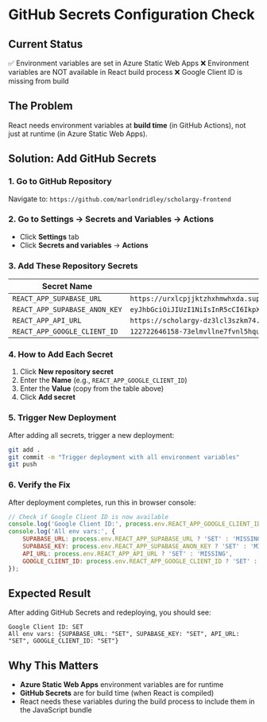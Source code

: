 # GitHub Secrets Configuration Check

## Current Status
✅ Environment variables are set in Azure Static Web Apps
❌ Environment variables are NOT available in React build process
❌ Google Client ID is missing from build

## The Problem
React needs environment variables at **build time** (in GitHub Actions), not just at runtime (in Azure Static Web Apps).

## Solution: Add GitHub Secrets

### 1. Go to GitHub Repository
Navigate to: `https://github.com/marlondridley/scholargy-frontend`

### 2. Go to Settings → Secrets and Variables → Actions
- Click **Settings** tab
- Click **Secrets and variables** → **Actions**

### 3. Add These Repository Secrets

| Secret Name | Value |
|-------------|-------|
| `REACT_APP_SUPABASE_URL` | `https://urxlcpjjktzhxhmwhxda.supabase.co` |
| `REACT_APP_SUPABASE_ANON_KEY` | `eyJhbGciOiJIUzI1NiIsInR5cCI6IkpXVCJ9.eyJpc3MiOiJzdXBhYmFzZSIsInJlZiI6InVyeGxjcGpqa3R6aHhobXdoeGRhIiwicm9sZSI6ImFub24iLCJpYXQiOjE3NTIyNTI2MDIsImV4cCI6MjA2NzgyODYwMn0.gGWNSjtpSkq8pb6t0STok1Dya6bs87WHsyq9zUzXSK0` |
| `REACT_APP_API_URL` | `https://scholargy-dz3lcl3szkm74.azurewebsites.net/api` |
| `REACT_APP_GOOGLE_CLIENT_ID` | `122722646158-73elmvllne7fvnl5hqultgcavmgtalmo.apps.googleusercontent.com` |

### 4. How to Add Each Secret
1. Click **New repository secret**
2. Enter the **Name** (e.g., `REACT_APP_GOOGLE_CLIENT_ID`)
3. Enter the **Value** (copy from the table above)
4. Click **Add secret**

### 5. Trigger New Deployment
After adding all secrets, trigger a new deployment:

```bash
git add .
git commit -m "Trigger deployment with all environment variables"
git push
```

### 6. Verify the Fix
After deployment completes, run this in browser console:

```javascript
// Check if Google Client ID is now available
console.log('Google Client ID:', process.env.REACT_APP_GOOGLE_CLIENT_ID ? 'SET' : 'MISSING');
console.log('All env vars:', {
    SUPABASE_URL: process.env.REACT_APP_SUPABASE_URL ? 'SET' : 'MISSING',
    SUPABASE_KEY: process.env.REACT_APP_SUPABASE_ANON_KEY ? 'SET' : 'MISSING',
    API_URL: process.env.REACT_APP_API_URL ? 'SET' : 'MISSING',
    GOOGLE_CLIENT_ID: process.env.REACT_APP_GOOGLE_CLIENT_ID ? 'SET' : 'MISSING'
});
```

## Expected Result
After adding GitHub Secrets and redeploying, you should see:
```
Google Client ID: SET
All env vars: {SUPABASE_URL: "SET", SUPABASE_KEY: "SET", API_URL: "SET", GOOGLE_CLIENT_ID: "SET"}
```

## Why This Matters
- **Azure Static Web Apps** environment variables are for runtime
- **GitHub Secrets** are for build time (when React is compiled)
- React needs these variables during the build process to include them in the JavaScript bundle
